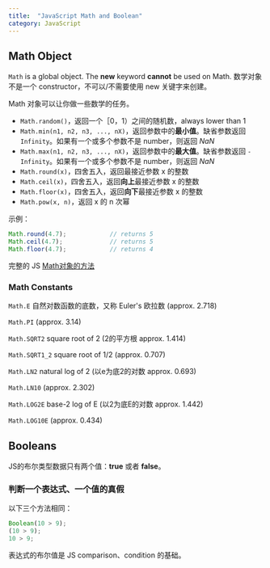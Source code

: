 ```yaml
---
title:  "JavaScript Math and Boolean"
category: JavaScript
---
```

## Math Object

`Math` is a global object. The **new** keyword **cannot** be used on Math. 数学对象不是一个 constructor，不可以/不需要使用 new 关键字来创建。

Math 对象可以让你做一些数学的任务。

+ `Math.random()`，返回一个［0，1）之间的随机数，always lower than 1
+ `Math.min(n1, n2, n3, ..., nX)`，返回参数中的**最小值**。缺省参数返回 `Infinity`。如果有一个或多个参数不是 number，则返回 _NaN_
+ `Math.max(n1, n2, n3, ..., nX)`，返回参数中的**最大值**。缺省参数返回 `-Infinity`。如果有一个或多个参数不是 number，则返回 _NaN_
+ `Math.round(x)`，四舍五入，返回最接近参数 x 的整数
+ `Math.ceil(x)`，四舍五入，返回**向上**最接近参数 x 的整数
+ `Math.floor(x)`，四舍五入，返回**向下**最接近参数 x 的整数
+ `Math.pow(x, n)`，返回 x 的 n 次幂

<!--more-->

示例：

```js
Math.round(4.7);            // returns 5
Math.ceil(4.7);             // returns 5
Math.floor(4.7);            // returns 4
```

完整的 JS [Math对象的方法](http://www.w3schools.com/jsref/jsref_obj_math.asp)

### Math Constants

`Math.E` 自然对数函数的底数，又称 Euler's 欧拉数 (approx. 2.718)

`Math.PI`  (approx. 3.14)

`Math.SQRT2` square root of 2 (2的平方根 approx. 1.414)

`Math.SQRT1_2` square root of 1/2 (approx. 0.707)

`Math.LN2` natural log of 2 (以e为底2的对数 approx. 0.693)

`Math.LN10` (approx. 2.302)

`Math.LOG2E` base-2 log of E (以2为底E的对数 approx. 1.442)

`Math.LOG10E` (approx. 0.434)

## Booleans

JS的布尔类型数据只有两个值：**true** 或者 **false**。

### 判断一个表达式、一个值的真假

以下三个方法相同：

```js
Boolean(10 > 9);
(10 > 9);
10 > 9;
```

表达式的布尔值是 JS comparison、condition 的基础。
